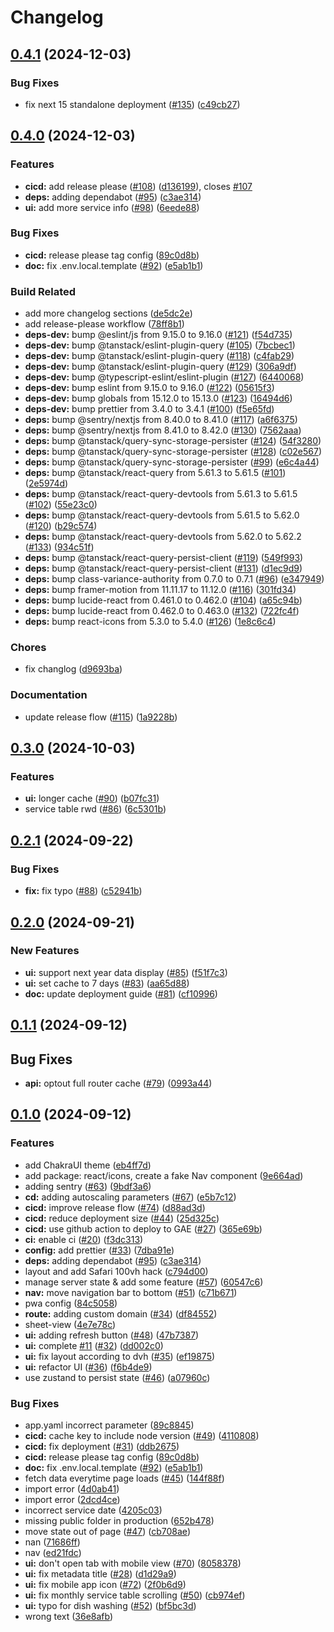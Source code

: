 # Changelog

## [0.4.1](https://github.com/wanlong-church/service/compare/v0.4.0...v0.4.1) (2024-12-03)


### Bug Fixes

* fix next 15 standalone deployment ([#135](https://github.com/wanlong-church/service/issues/135)) ([c49cb27](https://github.com/wanlong-church/service/commit/c49cb2731d17eecfb20eb1383961fac501a2db43))

## [0.4.0](https://github.com/wanlong-church/service/compare/v0.3.0...v0.4.0) (2024-12-03)


### Features

* **cicd:** add release please ([#108](https://github.com/wanlong-church/service/issues/108)) ([d136199](https://github.com/wanlong-church/service/commit/d136199ba3d8ca91d2c8a1efb9a02aa7633be61a)), closes [#107](https://github.com/wanlong-church/service/issues/107)
* **deps:** adding dependabot ([#95](https://github.com/wanlong-church/service/issues/95)) ([c3ae314](https://github.com/wanlong-church/service/commit/c3ae3143af52615e70620ff1cc014be67adb113f))
* **ui:** add more service info ([#98](https://github.com/wanlong-church/service/issues/98)) ([6eede88](https://github.com/wanlong-church/service/commit/6eede884ce2971b5d82b39413bb7c62b7afae9e1))


### Bug Fixes

* **cicd:** release please tag config ([89c0d8b](https://github.com/wanlong-church/service/commit/89c0d8bc9d29c09fce09fe626ea6340a6a4b9ec2))
* **doc:** fix .env.local.template ([#92](https://github.com/wanlong-church/service/issues/92)) ([e5ab1b1](https://github.com/wanlong-church/service/commit/e5ab1b1d0b7718b0198aaf428fa302c5315ea8cf))


### Build Related

* add more changelog sections ([de5dc2e](https://github.com/wanlong-church/service/commit/de5dc2e52a883f9fad0b45fa2b54790df8e0ce42))
* add release-please workflow ([78ff8b1](https://github.com/wanlong-church/service/commit/78ff8b1fb71813cbf8b31329433820f1fabbaa3e))
* **deps-dev:** bump @eslint/js from 9.15.0 to 9.16.0 ([#121](https://github.com/wanlong-church/service/issues/121)) ([f54d735](https://github.com/wanlong-church/service/commit/f54d73521c8d75d7fd6d9d0cd6bc514250cbc717))
* **deps-dev:** bump @tanstack/eslint-plugin-query ([#105](https://github.com/wanlong-church/service/issues/105)) ([7bcbec1](https://github.com/wanlong-church/service/commit/7bcbec10af807699a1ae218a7eca941ef3a3c98c))
* **deps-dev:** bump @tanstack/eslint-plugin-query ([#118](https://github.com/wanlong-church/service/issues/118)) ([c4fab29](https://github.com/wanlong-church/service/commit/c4fab29c3eb3f5c891137b051b594167b25f34bd))
* **deps-dev:** bump @tanstack/eslint-plugin-query ([#129](https://github.com/wanlong-church/service/issues/129)) ([306a9df](https://github.com/wanlong-church/service/commit/306a9dfe8c1769f3dc1c19dbc3faeefd2c8d23f8))
* **deps-dev:** bump @typescript-eslint/eslint-plugin ([#127](https://github.com/wanlong-church/service/issues/127)) ([6440068](https://github.com/wanlong-church/service/commit/6440068cbc1dc946f7678300a9fafef74b34394f))
* **deps-dev:** bump eslint from 9.15.0 to 9.16.0 ([#122](https://github.com/wanlong-church/service/issues/122)) ([05615f3](https://github.com/wanlong-church/service/commit/05615f309e8a50fc6d1a1584ff250ffc2020efff))
* **deps-dev:** bump globals from 15.12.0 to 15.13.0 ([#123](https://github.com/wanlong-church/service/issues/123)) ([16494d6](https://github.com/wanlong-church/service/commit/16494d6fb60b71181497aeacc290b5503c509eb7))
* **deps-dev:** bump prettier from 3.4.0 to 3.4.1 ([#100](https://github.com/wanlong-church/service/issues/100)) ([f5e65fd](https://github.com/wanlong-church/service/commit/f5e65fd2b12c322d841789d2413b2a4364c0bc55))
* **deps:** bump @sentry/nextjs from 8.40.0 to 8.41.0 ([#117](https://github.com/wanlong-church/service/issues/117)) ([a6f6375](https://github.com/wanlong-church/service/commit/a6f6375775ce9bf3897af3db6f7777a645877558))
* **deps:** bump @sentry/nextjs from 8.41.0 to 8.42.0 ([#130](https://github.com/wanlong-church/service/issues/130)) ([7562aaa](https://github.com/wanlong-church/service/commit/7562aaaa59fb9d55253f4c39f7899106cef185c8))
* **deps:** bump @tanstack/query-sync-storage-persister ([#124](https://github.com/wanlong-church/service/issues/124)) ([54f3280](https://github.com/wanlong-church/service/commit/54f3280050720b420c0d26253c26bde38ff3f46e))
* **deps:** bump @tanstack/query-sync-storage-persister ([#128](https://github.com/wanlong-church/service/issues/128)) ([c02e567](https://github.com/wanlong-church/service/commit/c02e5677074359c3fc43485c3b0d2b4fc1ae772a))
* **deps:** bump @tanstack/query-sync-storage-persister ([#99](https://github.com/wanlong-church/service/issues/99)) ([e6c4a44](https://github.com/wanlong-church/service/commit/e6c4a44696732a2d9040b16138d9c51092fb0225))
* **deps:** bump @tanstack/react-query from 5.61.3 to 5.61.5 ([#101](https://github.com/wanlong-church/service/issues/101)) ([2e5974d](https://github.com/wanlong-church/service/commit/2e5974d5f45026c8cbd8eadc6a6951a1728b6362))
* **deps:** bump @tanstack/react-query-devtools from 5.61.3 to 5.61.5 ([#102](https://github.com/wanlong-church/service/issues/102)) ([55e23c0](https://github.com/wanlong-church/service/commit/55e23c017467f6688f408f7ffbfbe263ed2a775b))
* **deps:** bump @tanstack/react-query-devtools from 5.61.5 to 5.62.0 ([#120](https://github.com/wanlong-church/service/issues/120)) ([b29c574](https://github.com/wanlong-church/service/commit/b29c574aa513e266e7053c0fe29437338acc4c08))
* **deps:** bump @tanstack/react-query-devtools from 5.62.0 to 5.62.2 ([#133](https://github.com/wanlong-church/service/issues/133)) ([934c51f](https://github.com/wanlong-church/service/commit/934c51fbd6db5a3e130babad641c99a5ba7e4dc3))
* **deps:** bump @tanstack/react-query-persist-client ([#119](https://github.com/wanlong-church/service/issues/119)) ([549f993](https://github.com/wanlong-church/service/commit/549f9932d5e3f0d4c79eb89d77824a8a2cf15f5f))
* **deps:** bump @tanstack/react-query-persist-client ([#131](https://github.com/wanlong-church/service/issues/131)) ([d1ec9d9](https://github.com/wanlong-church/service/commit/d1ec9d9db46be827240ef3042fe50a9653243ee1))
* **deps:** bump class-variance-authority from 0.7.0 to 0.7.1 ([#96](https://github.com/wanlong-church/service/issues/96)) ([e347949](https://github.com/wanlong-church/service/commit/e34794946e886073a18fb9cc3ac0cc78dae2ad30))
* **deps:** bump framer-motion from 11.11.17 to 11.12.0 ([#116](https://github.com/wanlong-church/service/issues/116)) ([301fd34](https://github.com/wanlong-church/service/commit/301fd34aab1bcfaa924055097d78821c238a6c02))
* **deps:** bump lucide-react from 0.461.0 to 0.462.0 ([#104](https://github.com/wanlong-church/service/issues/104)) ([a65c94b](https://github.com/wanlong-church/service/commit/a65c94be088044beb27c53d39652471fb5463725))
* **deps:** bump lucide-react from 0.462.0 to 0.463.0 ([#132](https://github.com/wanlong-church/service/issues/132)) ([722fc4f](https://github.com/wanlong-church/service/commit/722fc4f56cb6e8e72be6372b50a7a2298541f969))
* **deps:** bump react-icons from 5.3.0 to 5.4.0 ([#126](https://github.com/wanlong-church/service/issues/126)) ([1e8c6c4](https://github.com/wanlong-church/service/commit/1e8c6c44d42625c23e5e754e8029dda7692bb41f))


### Chores

* fix changlog ([d9693ba](https://github.com/wanlong-church/service/commit/d9693bae1678bef57ec4bc0d21539571499cc023))


### Documentation

* update release flow ([#115](https://github.com/wanlong-church/service/issues/115)) ([1a9228b](https://github.com/wanlong-church/service/commit/1a9228b47bd8520c7004ce93cf510a14ed93ce1d))

## [0.3.0](https://github.com/wanlong-church/service/compare/v0.2.1...v0.3.0) (2024-10-03)

### Features

- **ui:** longer cache ([#90](https://github.com/wanlong-church/service/issues/90)) ([b07fc31](https://github.com/wanlong-church/service/commit/b07fc3113a4c3cca6ed8e9fc6ec495cf49077a57))
- service table rwd ([#86](https://github.com/wanlong-church/service/issues/86)) ([6c5301b](https://github.com/wanlong-church/service/commit/6c5301b2187041fdf12bd65553e312dcbe29e949))

## [0.2.1](https://github.com/wanlong-church/service/compare/v0.2.0...v0.2.1) (2024-09-22)

### Bug Fixes

- **fix:** fix typo ([#88](https://github.com/wanlong-church/service/issues/88)) ([c52941b](https://github.com/wanlong-church/service/commit/c52941bd64081ccc5087f058bb27d39afbd5b2c8))

## [0.2.0](https://github.com/wanlong-church/service/compare/v0.1.1...v0.2.0) (2024-09-21)

### New Features

- **ui:** support next year data display ([#85](https://github.com/wanlong-church/service/issues/85)) ([f51f7c3](https://github.com/wanlong-church/service/commit/f51f7c384260e81edde3ac09347904bc9e26be43))
- **ui:** set cache to 7 days ([#83](https://github.com/wanlong-church/service/issues/83)) ([aa65d88](https://github.com/wanlong-church/service/commit/aa65d88ac2d0fbb56c7e6e010ae2fc0807539e2b))
- **doc:** update deployment guide ([#81](https://github.com/wanlong-church/service/issues/81)) ([cf10996](https://github.com/wanlong-church/service/commit/cf10996f2b963e5e21e233bc088cad676a4e6d41))

## [0.1.1](https://github.com/wanlong-church/service/compare/v0.1.0...v0.1.1) (2024-09-12)

## Bug Fixes

- **api:** optout full router cache ([#79](https://github.com/wanlong-church/service/issues/79)) ([0993a44](https://github.com/wanlong-church/service/commit/0993a443e3fac493b0d0a0510fbeee2e525e1e16))

## [0.1.0](https://github.com/wanlong-church/service/commits/0.1.0) (2024-09-12)

### Features

- add ChakraUI theme ([eb4ff7d](https://github.com/wanlong-church/service/commit/eb4ff7dfec5122f4937a3764e0cd6bf67a1442ae))
- add package: react/icons, create a fake Nav component ([9e664ad](https://github.com/wanlong-church/service/commit/9e664adcdc7c5f421a33dec362b496fe7b3e9a87))
- adding sentry ([#63](https://github.com/wanlong-church/service/issues/63)) ([9bdf3a6](https://github.com/wanlong-church/service/commit/9bdf3a6be895548b914d14c796e4e3b9a0707e05))
- **cd:** adding autoscaling parameters ([#67](https://github.com/wanlong-church/service/issues/67)) ([e5b7c12](https://github.com/wanlong-church/service/commit/e5b7c12f476671ba846996b12079e872e12d1777))
- **cicd:** improve release flow ([#74](https://github.com/wanlong-church/service/issues/74)) ([d88ad3d](https://github.com/wanlong-church/service/commit/d88ad3d52ec21da363a2bc5c242c309fd267bb0a))
- **cicd:** reduce deployment size ([#44](https://github.com/wanlong-church/service/issues/44)) ([25d325c](https://github.com/wanlong-church/service/commit/25d325c9a6d08e3128101bd0134bada7705d70d5))
- **cicd:** use github action to deploy to GAE ([#27](https://github.com/wanlong-church/service/issues/27)) ([365e69b](https://github.com/wanlong-church/service/commit/365e69bb8666dda8779a3c70e6f444eaa0a0673a))
- **ci:** enable ci ([#20](https://github.com/wanlong-church/service/issues/20)) ([f3dc313](https://github.com/wanlong-church/service/commit/f3dc313ae773bad3b104ec754d26c29ac0133f5f))
- **config:** add prettier ([#33](https://github.com/wanlong-church/service/issues/33)) ([7dba91e](https://github.com/wanlong-church/service/commit/7dba91e2df8b3421c4368350696e74f9b38260f0))
- **deps:** adding dependabot ([#95](https://github.com/wanlong-church/service/issues/95)) ([c3ae314](https://github.com/wanlong-church/service/commit/c3ae3143af52615e70620ff1cc014be67adb113f))
- layout and add Safari 100vh hack ([c794d00](https://github.com/wanlong-church/service/commit/c794d0010a6f62cd30dfc64f8f295a7094e89eae))
- manage server state & add some feature ([#57](https://github.com/wanlong-church/service/issues/57)) ([60547c6](https://github.com/wanlong-church/service/commit/60547c6340ff829c891611c8af3064b46f41cb6a))
- **nav:** move navigation bar to bottom ([#51](https://github.com/wanlong-church/service/issues/51)) ([c71b671](https://github.com/wanlong-church/service/commit/c71b671984e16abb5b3732102ecb425e7f9c8fca))
- pwa config ([84c5058](https://github.com/wanlong-church/service/commit/84c5058f35b9f4e7be697fd2a3dc3eba4c3f92c5))
- **route:** adding custom domain ([#34](https://github.com/wanlong-church/service/issues/34)) ([df84552](https://github.com/wanlong-church/service/commit/df8455287445ab042949543d1e9836025738782d))
- sheet-view ([4e7e78c](https://github.com/wanlong-church/service/commit/4e7e78cc4551a80810a80e2b5abc4b32ab964c30))
- **ui:** adding refresh button ([#48](https://github.com/wanlong-church/service/issues/48)) ([47b7387](https://github.com/wanlong-church/service/commit/47b7387c95c6367a80dc353604e101f5f178697f))
- **ui:** complete [#11](https://github.com/wanlong-church/service/issues/11) ([#32](https://github.com/wanlong-church/service/issues/32)) ([dd002c0](https://github.com/wanlong-church/service/commit/dd002c012b56c88c0b664d9160247394e4a02563))
- **ui:** fix layout according to dvh ([#35](https://github.com/wanlong-church/service/issues/35)) ([ef19875](https://github.com/wanlong-church/service/commit/ef19875fa3b67048a810d8ae83ee3c187e7a65fa))
- **ui:** refactor UI ([#36](https://github.com/wanlong-church/service/issues/36)) ([f6b4de9](https://github.com/wanlong-church/service/commit/f6b4de9d3a5b60a3f178c654f8f55e8350416501))
- use zustand to persist state ([#46](https://github.com/wanlong-church/service/issues/46)) ([a07960c](https://github.com/wanlong-church/service/commit/a07960cc65d6a0ed8d10f437bfed20b0a7238772))

### Bug Fixes

- app.yaml incorrect parameter ([89c8845](https://github.com/wanlong-church/service/commit/89c884573f86d6ca778296c2332d38206f7be82d))
- **cicd:** cache key to include node version ([#49](https://github.com/wanlong-church/service/issues/49)) ([4110808](https://github.com/wanlong-church/service/commit/411080897afc1683e8737303e2ed3c14ff03e0b4))
- **cicd:** fix deployment ([#31](https://github.com/wanlong-church/service/issues/31)) ([ddb2675](https://github.com/wanlong-church/service/commit/ddb2675cb80967cd1faa9e022659e757688b56df))
- **cicd:** release please tag config ([89c0d8b](https://github.com/wanlong-church/service/commit/89c0d8bc9d29c09fce09fe626ea6340a6a4b9ec2))
- **doc:** fix .env.local.template ([#92](https://github.com/wanlong-church/service/issues/92)) ([e5ab1b1](https://github.com/wanlong-church/service/commit/e5ab1b1d0b7718b0198aaf428fa302c5315ea8cf))
- fetch data everytime page loads ([#45](https://github.com/wanlong-church/service/issues/45)) ([144f88f](https://github.com/wanlong-church/service/commit/144f88fe480af8e0bbd1eb72e0fe48d9daf988ff))
- import error ([4d0ab41](https://github.com/wanlong-church/service/commit/4d0ab414a594902c21d92ecdd2a07adcb96079f1))
- import error ([2dcd4ce](https://github.com/wanlong-church/service/commit/2dcd4cea3650d9cf70c884a83de7e00c8abae243))
- incorrect service date ([4205c03](https://github.com/wanlong-church/service/commit/4205c038b0a1116d4fcd610fdf33ab7fb6eba74e))
- missing public folder in production ([652b478](https://github.com/wanlong-church/service/commit/652b478e6eba1f75fcbb458e1ec17d1479aaca0a))
- move state out of page ([#47](https://github.com/wanlong-church/service/issues/47)) ([cb708ae](https://github.com/wanlong-church/service/commit/cb708ae4a7bf24260425f5ebc427a60abe57fd7e))
- nan ([71686ff](https://github.com/wanlong-church/service/commit/71686ff29189a0ee7d5c6c6b0b06329854820f49))
- nav ([ed21fdc](https://github.com/wanlong-church/service/commit/ed21fdcd8ffb21a4b5f65b462b38f3a44b811bef))
- **ui:** don't open tab with mobile view ([#70](https://github.com/wanlong-church/service/issues/70)) ([8058378](https://github.com/wanlong-church/service/commit/8058378a6f0a73ec27a3f8885bc825b629f4e32a))
- **ui:** fix metadata title ([#28](https://github.com/wanlong-church/service/issues/28)) ([d1d29a9](https://github.com/wanlong-church/service/commit/d1d29a97d93e997e1c0a6d92a37340da9a6b42b0))
- **ui:** fix mobile app icon ([#72](https://github.com/wanlong-church/service/issues/72)) ([2f0b6d9](https://github.com/wanlong-church/service/commit/2f0b6d920d62476966720bc033639c04d3411639))
- **ui:** fix monthly service table scrolling ([#50](https://github.com/wanlong-church/service/issues/50)) ([cb974ef](https://github.com/wanlong-church/service/commit/cb974efe8c050a6404641b9a4d23c251548c6481))
- **ui:** typo for dish washing ([#52](https://github.com/wanlong-church/service/issues/52)) ([bf5bc3d](https://github.com/wanlong-church/service/commit/bf5bc3de2e10fa22fd875c65e315f1ff9273aa67))
- wrong text ([36e8afb](https://github.com/wanlong-church/service/commit/36e8afb3aacd7495c03484555ff4a12c81e3305a))
